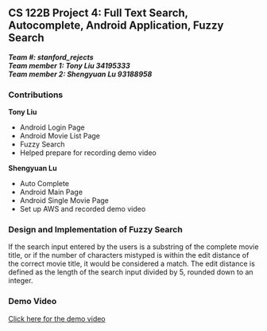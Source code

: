 ## CS 122B Project 4: Full Text Search, Autocomplete, Android Application, Fuzzy Search

***Team #: stanford_rejects***  
***Team member 1: Tony Liu 34195333***  
***Team member 2: Shengyuan Lu 93188958*** 

### Contributions

**Tony Liu**
- Android Login Page
- Android Movie List Page
- Fuzzy Search
- Helped prepare for recording demo video

**Shengyuan Lu**
- Auto Complete
- Android Main Page
- Android Single Movie Page
- Set up AWS and recorded demo video

### Design and Implementation of Fuzzy Search
If the search input entered by the users is a substring of the complete movie title, or if the number of characters mistyped is within the edit distance of the correct movie title, it would be considered a match.
The edit distance is defined as the length of the search input divided by 5, rounded down to an integer.

### Demo Video
[Click here for the demo video](https://www.youtube.com/watch?v=ZR4OmA2b4Ag)
